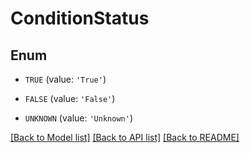 # ConditionStatus


## Enum

* `TRUE` (value: `'True'`)

* `FALSE` (value: `'False'`)

* `UNKNOWN` (value: `'Unknown'`)

[[Back to Model list]](../README.md#documentation-for-models) [[Back to API list]](../README.md#documentation-for-api-endpoints) [[Back to README]](../README.md)


